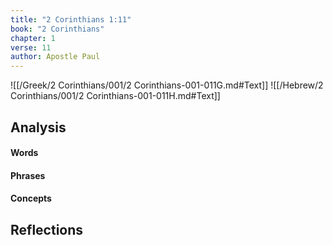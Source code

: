 ```yaml
---
title: "2 Corinthians 1:11"
book: "2 Corinthians"
chapter: 1
verse: 11
author: Apostle Paul
---
```

![[/Greek/2 Corinthians/001/2 Corinthians-001-011G.md#Text]]
![[/Hebrew/2 Corinthians/001/2 Corinthians-001-011H.md#Text]]

## Analysis

#### Words

#### Phrases

#### Concepts

## Reflections

